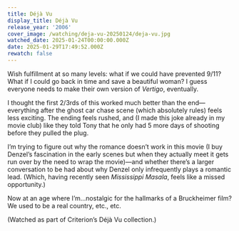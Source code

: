 ```yaml
---
title: Déjà Vu
display_title: Déjà Vu
release_year: '2006'
cover_image: /watching/deja-vu-20250124/deja-vu.jpg
watched_date: 2025-01-24T00:00:00.000Z
date: 2025-01-29T17:49:52.000Z
rewatch: false
---
```

Wish fulfillment at so many levels: what if we could have prevented 9/11? What if I could go back in time and save a beautiful woman? I guess everyone needs to make their own version of _Vertigo_, eventually.

I thought the first 2/3rds of this worked much better than the end—everything after the ghost car chase scene (which absolutely rules) feels less exciting. The ending feels rushed, and (I made this joke already in my movie club) like they told Tony that he only had 5 more days of shooting before they pulled the plug.

I’m trying to figure out why the romance doesn’t work in this movie (I buy Denzel’s fascination in the early scenes but when they actually meet it gets run over by the need to wrap the movie)—and whether there’s a larger conversation to be had about why Denzel only infrequently plays a romantic lead. (Which, having recently seen _Mississippi Masala_, feels like a missed opportunity.)

Now at an age where I’m…nostalgic for the hallmarks of a Bruckheimer film? We used to be a real country, etc., etc.

(Watched as part of Criterion’s Déjà Vu collection.)
